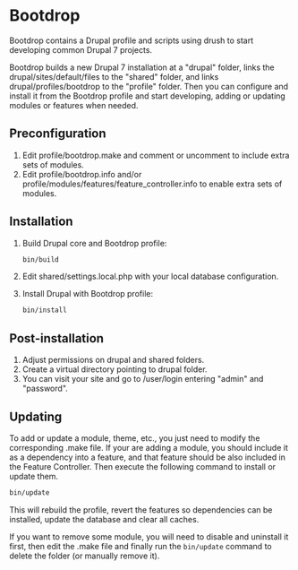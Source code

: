 Bootdrop
========
Bootdrop contains a Drupal profile and scripts using drush to start developing common Drupal 7 projects.

Bootdrop builds a new Drupal 7 installation at a "drupal" folder, links the drupal/sites/default/files to the "shared" folder, and links drupal/profiles/bootdrop to the "profile" folder. Then you can configure and install it from the Bootdrop profile and start developing, adding or updating modules or features when needed.

Preconfiguration
----------------
1. Edit profile/bootdrop.make and comment or uncomment to include extra sets of modules.
2. Edit profile/bootdrop.info and/or profile/modules/features/feature_controller.info to enable extra sets of modules.

Installation
------------
1. Build Drupal core and Bootdrop profile:
   ```bash
   bin/build
   ```

2. Edit shared/settings.local.php with your local database configuration.

3. Install Drupal with Bootdrop profile:
   ```bash
   bin/install
   ```

Post-installation
-----------------
1. Adjust permissions on drupal and shared folders.
2. Create a virtual directory pointing to drupal folder.
3. You can visit your site and go to /user/login entering "admin" and "password".

Updating
--------
To add or update a module, theme, etc., you just need to modify the corresponding .make file. If your are adding a module, you should include it as a dependency into a feature, and that feature should be also included in the Feature Controller. Then execute the following command to install or update them.
```bash
bin/update
```
This will rebuild the profile, revert the features so dependencies can be installed, update the database and clear all caches.

If you want to remove some module, you will need to disable and uninstall it first, then edit the .make file and finally run the `bin/update` command to delete the folder (or manually remove it).
